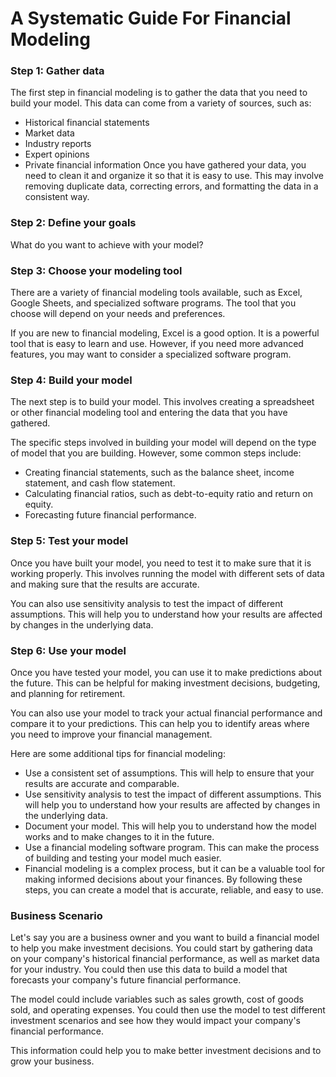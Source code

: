 # A Systematic Guide For Financial Modeling

### Step 1: Gather data

The first step in financial modeling is to gather the data that you need to build your model. This data can come from a variety of sources, such as:

- Historical financial statements
- Market data
- Industry reports
- Expert opinions
- Private financial information
Once you have gathered your data, you need to clean it and organize it so that it is easy to use. This may involve removing duplicate data, correcting errors, and formatting the data in a consistent way.


### Step 2: Define your goals

What do you want to achieve with your model?

### Step 3: Choose your modeling tool

There are a variety of financial modeling tools available, such as Excel, Google Sheets, and specialized software programs. The tool that you choose will depend on your needs and preferences.

If you are new to financial modeling, Excel is a good option. It is a powerful tool that is easy to learn and use. However, if you need more advanced features, you may want to consider a specialized software program.

### Step 4: Build your model

The next step is to build your model. This involves creating a spreadsheet or other financial modeling tool and entering the data that you have gathered.

The specific steps involved in building your model will depend on the type of model that you are building. However, some common steps include:

* Creating financial statements, such as the balance sheet, income statement, and cash flow statement.
* Calculating financial ratios, such as debt-to-equity ratio and return on equity.
* Forecasting future financial performance.

### Step 5: Test your model

Once you have built your model, you need to test it to make sure that it is working properly. This involves running the model with different sets of data and making sure that the results are accurate.

You can also use sensitivity analysis to test the impact of different assumptions. This will help you to understand how your results are affected by changes in the underlying data.

### Step 6: Use your model

Once you have tested your model, you can use it to make predictions about the future. This can be helpful for making investment decisions, budgeting, and planning for retirement.

You can also use your model to track your actual financial performance and compare it to your predictions. This can help you to identify areas where you need to improve your financial management.

Here are some additional tips for financial modeling:

* Use a consistent set of assumptions. This will help to ensure that your results are accurate and comparable.
* Use sensitivity analysis to test the impact of different assumptions. This will help you to understand how your results are affected by changes in the underlying data.
* Document your model. This will help you to understand how the model works and to make changes to it in the future.
* Use a financial modeling software program. This can make the process of building and testing your model much easier.
* Financial modeling is a complex process, but it can be a valuable tool for making informed decisions about your finances. By following these steps, you can create a model that is accurate, reliable, and easy to use.


### Business Scenario
Let's say you are a business owner and you want to build a financial model to help you make investment decisions. You could start by gathering data on your company's historical financial performance, as well as market data for your industry. You could then use this data to build a model that forecasts your company's future financial performance.

The model could include variables such as sales growth, cost of goods sold, and operating expenses. You could then use the model to test different investment scenarios and see how they would impact your company's financial performance.

This information could help you to make better investment decisions and to grow your business.
